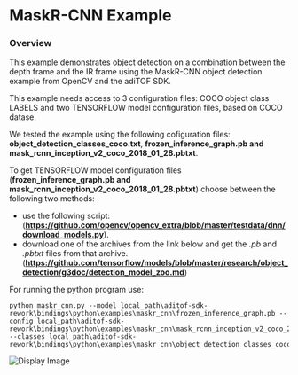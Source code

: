 # MaskR-CNN Example

### Overview
This example  demonstrates object detection on a combination between the depth frame and the IR frame using the MaskR-CNN object detection example from OpenCV and the adiTOF SDK.

This example needs access to 3 configuration files: COCO object class LABELS and two TENSORFLOW model configuration files, based on COCO datase. 

We tested the example using the following cofiguration files: **object_detection_classes_coco.txt**, **frozen_inference_graph.pb and mask_rcnn_inception_v2_coco_2018_01_28.pbtxt**. 

To get TENSORFLOW  model configuration files (**frozen_inference_graph.pb and mask_rcnn_inception_v2_coco_2018_01_28.pbtxt**) choose between the following two methods:
* use the following script:
(**https://github.com/opencv/opencv_extra/blob/master/testdata/dnn/download_models.py**). 
* download one of the archives from the link below and get the *.pb* and *.pbtxt* files from that archive.
(**https://github.com/tensorflow/models/blob/master/research/object_detection/g3doc/detection_model_zoo.md**)

For running the python program use:
```console
python maskr_cnn.py --model local_path\aditof-sdk-rework\bindings\python\examples\maskr_cnn\frozen_inference_graph.pb --config local_path\aditof-sdk-rework\bindings\python\examples\maskr_cnn\mask_rcnn_inception_v2_coco_2018_01_28.pbtxt --classes local_path\aditof-sdk-rework\bindings\python\examples\maskr_cnn\object_detection_classes_coco.txt
```

![Display Image](/doc/img/maskrcnn_python.png)
